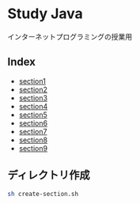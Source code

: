 # Study Java

インターネットプログラミングの授業用

## Index

- [section1](section1)
- [section2](section2)
- [section3](section3)
- [section4](section4)
- [section5](section5)
- [section6](section6)
- [section7](section7)
- [section8](section8)
- [section9](section9)

## ディレクトリ作成

```bash
sh create-section.sh
```
